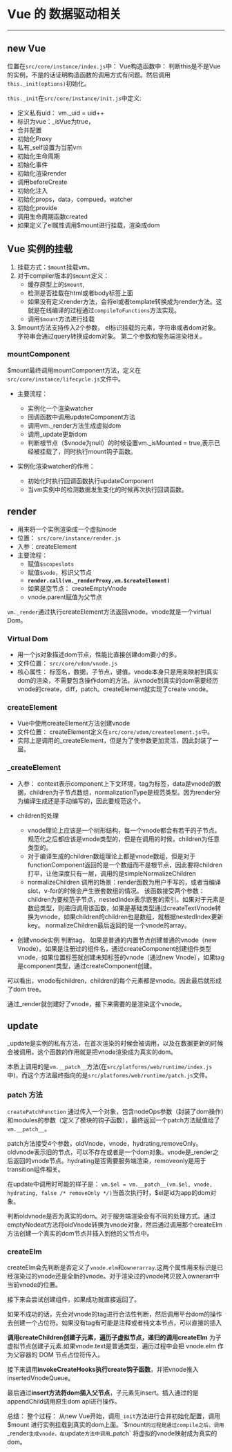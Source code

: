 # Vue 的 数据驱动相关

---

## new Vue

位置在`src/core/instance/index.js`中：
Vue构造函数中： 判断this是不是Vue的实例，不是的话证明构造函数的调用方式有问题。然后调用`this._init(options)`初始化。

`this._init`在`src/core/instance/init.js`中定义:

 - 定义私有uid： vm._uid = uid++
 - 标识为vue：_isVue为true，
 - 合并配置
 - 初始化Proxy
 - 私有_self设置为当前vm
 - 初始化生命周期
 - 初始化事件
 - 初始化渲染render
 - 调用beforeCreate
 - 初始化注入
 - 初始化props，data，compued，watcher
 - 初始化provide
 - 调用生命周期函数created
 - 如果定义了el属性调用$mount进行挂载，渲染成dom

## Vue 实例的挂载

 1. 挂载方式：`$mount`挂载vm。
 2. 对于compiler版本的`$mount`定义：
    - 缓存原型上的`$mount`,
    - 检测是否挂载在html或者body标签上面
    - 如果没有定义render方法，会将el或者template转换成为render方法。这就是在线编译的过程通过`compileToFunctions`方法实现。
    - 调用`$mount`方法进行挂载
 3. $mount方法支持传入2个参数，
el标识挂载的元素，字符串或者dom对象。字符串会通过query转换成dom对象。
第二个参数和服务端渲染相关。

### mountComponent

$mount最终调用mountComponent方法，定义在`src/core/instance/lifecycle.js`文件中。

- 主要流程：
    - 实例化一个渲染watcher 
    - 回调函数中调用updateComponent方法
    - 调用vm._render方法生成虚拟dom   
    - 调用_update更新dom
    - 判断根节点（$vnode为null）的时候设置vm._isMounted = true,表示已经被挂载了，同时执行mount钩子函数。

- 实例化渲染watcher的作用：
    - 初始化时执行回调函数执行updateComponent
    - 当vm实例中的检测数据发生变化的时候再次执行回调函数。

## render

- 用来将一个实例渲染成一个虚拟node
- 位置： `src/core/instance/render.js`
- 入参：createElement
- 主要流程：
    -  赋值`$scopeslots`
    -  赋值`$vode`，标识父节点
    -  **`render.call(vm._renderProxy,vm.$createElement)`**
    -  如果是空节点： createEmptyVnode
    -  vnode.parent赋值为父节点

`vm._render`通过执行createElement方法返回vnode。vnode就是一个virtual Dom。

### Virtual Dom

 - 用一个js对象描述dom节点，性能比直接创建dom要小的多。
 - 文件位置： `src/core/vdom/vnode.js`
 - 核心属性：
标签名，数据，子节点，键值。vnode本身只是用来映射到真实dom的渲染，不需要包含操作dom的方法。从vnode到真实的dom需要经历vnode的create，diff，patch。createElement就实现了create vnode。

### createElement

- Vue中使用createElement方法创建vnode
- 文件位置： createElement定义在`src/core/vdom/createelement.js`中。
- 实际上是调用的_createElement，但是为了使参数更加灵活，因此封装了一层。

### _createElement

- 入参： context表示component上下文环境，tag为标签，data是vnode的数据，children为子节点数组，normalizationType是规范类型。因为render分为编译生成还是手动编写的，因此要规范这个。
- children的处理
    - vnode理论上应该是一个树形结构，每一个vnode都会有若干的子节点。规范化之后都应该是vnode类型的，但是在调用的时候，children为任意类型的。
    - 对于编译生成的children数组理论上都是vnode数组，但是对于functionComponent返回的是一个数组而不是根节点，因此要将children打平，让他深度只有一层，调用的是simpleNormalizeChildren
    - normalizeChildren 调用的场景：render函数为用户手写的，或者当编译slot，v-for的时候会产生嵌套数组的情况。
    该函数接受两个参数：children为要规范子节点，nestedIndex表示嵌套的索引。如果对于元素是数组类型，则递归调用该函数，如果是基础类型通过createTextVnode转换为vnode，如果children的children也是数组，就根据nestedIndex更新key。
    normalizeChildren最后返回的是一个vnode的array。

- 创建vnode实例
  判断tag， 如果是普通的内置节点创建普通的vnode（new Vnode）。如果是注册过的组件名，通过createComponent创建组件类型vnode，如果位置标签就创建未知标签的vnode（通过new Vnode），如果tag是component类型，通过createComponent创建。
        
可以看出，vnode有children，children的每个元素都是vnode。因此最后就形成了dom tree。

通过_render就创建好了vnode，接下来需要的是渲染这个vnode。


## update

_update是实例的私有方法，在首次渲染的时候会被调用，以及在数据更新的时候会被调用。这个函数的作用就是把vnode渲染成为真实的dom。

本质上调用的是`vm.__patch__`方法(在`src/platforms/web/runtime/index.js`中)，而这个方法最终指向的是`src/platforms/web/runtime/patch.js`文件。

### patch 方法

`createPatchFunction` 通过传入一个对象，包含nodeOps参数（封装了dom操作）和modules的参数（定义了模块的钩子函数），最终返回一个patch方法赋值给了`vm.__patch__`。

patch方法接受4个参数，oldVnode，vnode，hydrating,removeOnly。oldvnode表示旧的节点，可以不存在或者是一个dom对象。vnode是_render之后返回的vnode节点。hydrating是否需要服务端渲染，removeonly是用于transition组件相关。

在update中调用时可能的样子是：
`vm.$el = vm.__patch__(vm.$el, vnode, hydrating, false /* removeOnly */)`当首次执行时，$el是id为app的dom对象。

判断oldvnode是否为真实的dom。对于服务端渲染会有不同的处理方式。通过emptyNodeat方法将oldVnode转换为vnode对象，然后通过调用那个createElm方法创建一个真实的dom节点并插入到他的父节点中。

### createElm

createElm会先判断是否定义了`vnode.elm`和`ownerarray`.这两个属性用来标识是已经渲染过的vnode还是全新的vnode。对于渲染过的vnode拷贝放入ownerarr中当前vnode的位置。

接下来会尝试创建组件，如果成功就直接返回了。

如果不成功的话，先会对vnode的tag进行合法性判断，然后调用平台dom的操作去创建一个占位符。如果没有tag有可能是注释或者纯文本节点，可以直接的插入

**调用createChildren创建子元素，遍历子虚拟节点，递归的调用createElm** 为子虚拟节点创建子元素.如果vnode.text是普通类型，遍历过程中会把 vnode.elm 作为父容器的 DOM 节点占位符传入。

接下来调用**invokeCreateHooks执行create钩子函数**，并把vnode推入insertedVnodeQueue。

最后通过**insert方法将dom插入父节点**，子元素先insert。插入通过的是appendChild调用原生dom api进行操作。


总结：
整个过程：
从new Vue开始，调用`_init`方法进行合并初始化配置，调用$mount 进行实例挂载到真实的dom上面。`$mount`的过程是通过compile之后，调用`_render`生成vnode，在`update`方法中调用`_patch` 将虚拟的vnode映射成为真实的dom。
